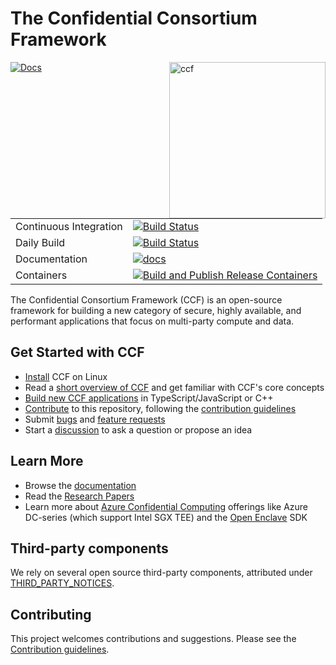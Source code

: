 # The Confidential Consortium Framework

<img alt="ccf" align="right" src="https://microsoft.github.io/CCF/main/_images/ccf.svg" width="250">

[![Docs](https://img.shields.io/badge/Docs-succeeded-green)](https://microsoft.github.io/CCF)

|                        |                                                                                                                                                                                                |
| ---------------------- | ---------------------------------------------------------------------------------------------------------------------------------------------------------------------------------------------- |
| Continuous Integration | [![Build Status](https://dev.azure.com/MSRC-CCF/CCF/_apis/build/status/CCF%20Github%20CI?branchName=main)](https://dev.azure.com/MSRC-CCF/CCF/_build/latest?definitionId=3&branchName=main)    |
| Daily Build            | [![Build Status](https://dev.azure.com/MSRC-CCF/CCF/_apis/build/status/CCF%20GitHub%20Daily?branchName=main)](https://dev.azure.com/MSRC-CCF/CCF/_build/latest?definitionId=7&branchName=main) |
| Documentation          | [![docs](https://dev.azure.com/MSRC-CCF/CCF/_apis/build/status/CCF%20GitHub%20Pages?branchName=main)](https://dev.azure.com/MSRC-CCF/CCF/_build/latest?definitionId=4&branchName=main)         |
| Containers             | [![Build and Publish Release Containers](https://github.com/microsoft/CCF/actions/workflows/containers.yml/badge.svg)](https://github.com/microsoft/CCF/actions/workflows/containers.yml)      |

The Confidential Consortium Framework (CCF) is an open-source framework for building a new category of secure, highly available,
and performant applications that focus on multi-party compute and data.

## Get Started with CCF

- [Install](https://microsoft.github.io/CCF/main/build_apps/install_bin.html) CCF on Linux
- Read a [short overview of CCF](https://microsoft.github.io/CCF/main/overview/what_is_ccf.html) and get familiar with CCF's core concepts
- [Build new CCF applications](https://microsoft.github.io/CCF/main/build_apps/index.html) in TypeScript/JavaScript or C++
- [Contribute](https://microsoft.github.io/CCF/main/contribute) to this repository, following the [contribution guidelines](.github/CONTRIBUTING.md)
- Submit [bugs](https://github.com/microsoft/CCF/issues/new?assignees=&labels=bug&template=bug_report.md&title=) and [feature requests](https://github.com/microsoft/CCF/issues/new?assignees=&labels=enhancement&template=feature_request.md&title=)
- Start a [discussion](https://github.com/microsoft/CCF/discussions/new) to ask a question or propose an idea

## Learn More

- Browse the [documentation](https://microsoft.github.io/CCF/)
- Read the [Research Papers](https://microsoft.github.io/CCF/main/research)
- Learn more about [Azure Confidential Computing](https://azure.microsoft.com/solutions/confidential-compute/) offerings like Azure DC-series (which support Intel SGX TEE) and the [Open Enclave](https://github.com/openenclave/openenclave) SDK

## Third-party components

We rely on several open source third-party components, attributed under [THIRD_PARTY_NOTICES](THIRD_PARTY_NOTICES.txt).

## Contributing

This project welcomes contributions and suggestions. Please see the [Contribution guidelines](.github/CONTRIBUTING.md).
